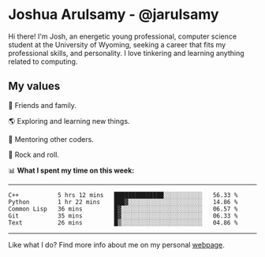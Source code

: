 # Joshua Arulsamy - @jarulsamy

Hi there! I'm Josh, an energetic young professional, computer science student at the University of Wyoming, seeking a career that fits my professional skills, and personality. I love tinkering and learning anything related to computing.

## My values

:yellow_heart: Friends and family.

:earth_americas: Exploring and learning new things.

:book: Mentoring other coders.

:guitar: Rock and roll.

:bar_chart: **What I spent my time on this week:**

------
<!--START_SECTION:waka-->
```text
C++           5 hrs 12 mins   ██████████████░░░░░░░░░░░   56.33 % 
Python        1 hr 22 mins    ███▓░░░░░░░░░░░░░░░░░░░░░   14.86 % 
Common Lisp   36 mins         █▓░░░░░░░░░░░░░░░░░░░░░░░   06.57 % 
Git           35 mins         █▓░░░░░░░░░░░░░░░░░░░░░░░   06.33 % 
Text          26 mins         █▒░░░░░░░░░░░░░░░░░░░░░░░   04.86 % 
```
<!--END_SECTION:waka-->
------

Like what I do? Find more info about me on my personal [webpage](https://arulsamy.me).
